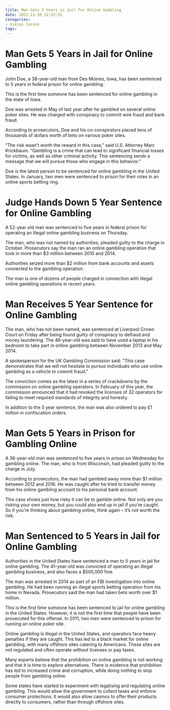 ```yaml
---
title: Man Gets 5 Years in Jail for Online Gambling
date: 2022-11-30 12:53:31
categories:
- Viejas Casino
tags:
---
```



#  Man Gets 5 Years in Jail for Online Gambling

John Doe, a 38-year-old man from Des Moines, Iowa, has been sentenced to 5 years in federal prison for online gambling.

This is the first time someone has been sentenced for online gambling in the state of Iowa.

Doe was arrested in May of last year after he gambled on several online poker sites. He was charged with conspiracy to commit wire fraud and bank fraud.

According to prosecutors, Doe and his co-conspirators placed tens of thousands of dollars worth of bets on various poker sites.

“The risk wasn’t worth the reward in this case,” said U.S. Attorney Marc Krickbaum. “Gambling is a crime that can lead to significant financial losses for victims, as well as other criminal activity. This sentencing sends a message that we will pursue those who engage in this behavior.”

Doe is the latest person to be sentenced for online gambling in the United States. In January, two men were sentenced to prison for their roles in an online sports betting ring.

#  Judge Hands Down 5 Year Sentence for Online Gambling

A 52-year old man was sentenced to five years in federal prison for operating an illegal online gambling business on Thursday.

The man, who was not named by authorities, pleaded guilty to the charge in October. Prosecutors say the man ran an online gambling operation that took in more than $3 million between 2010 and 2014.

Authorities seized more than $2 million from bank accounts and assets connected to the gambling operation.

The man is one of dozens of people charged in connection with illegal online gambling operations in recent years.

#  Man Receives 5 Year Sentence for Online Gambling

The man, who has not been named, was sentenced at Liverpool Crown Court on Friday after being found guilty of conspiracy to defraud and money laundering. The 46-year-old was said to have used a laptop in his bedroom to take part in online gambling between November 2013 and May 2014.

A spokesperson for the UK Gambling Commission said: "This case demonstrates that we will not hesitate to pursue individuals who use online gambling as a vehicle to commit fraud."

The conviction comes as the latest in a series of crackdowns by the commission on online gambling operators. In February of this year, the commission announced that it had revoked the licenses of 32 operators for failing to meet required standards of integrity and honesty.

In addition to the 5 year sentence, the man was also ordered to pay £1 million in confiscation orders.

#  Man Gets 5 Years in Prison for Gambling Online


A 36-year-old man was sentenced to five years in prison on Wednesday for gambling online. The man, who is from Wisconsin, had pleaded guilty to the charge in July.

According to prosecutors, the man had gambled away more than $1 million between 2012 and 2016. He was caught after he tried to transfer money from his online gambling account to his personal bank account.

This case shows just how risky it can be to gamble online. Not only are you risking your own money, but you could also end up in jail if you’re caught. So if you’re thinking about gambling online, think again – it’s not worth the risk.

#  Man Sentenced to 5 Years in Jail for Online Gambling

Authorities in the United States have sentenced a man to 5 years in jail for online gambling. The 41-year-old was convicted of operating an illegal gambling business, and also faces a $500,000 fine.

The man was arrested in 2014 as part of an FBI investigation into online gambling. He had been running an illegal sports betting operation from his home in Nevada. Prosecutors said the man had taken bets worth over $1 million.

This is the first time someone has been sentenced to jail for online gambling in the United States. However, it is not the first time that people have been prosecuted for this offense. In 2011, two men were sentenced to prison for running an online poker site.

Online gambling is illegal in the United States, and operators face heavy penalties if they are caught. This has led to a black market for online gambling, with many offshore sites catering to Americans. These sites are not regulated and often operate without licenses or pay taxes.

Many experts believe that the prohibition on online gambling is not working and that it is time to explore alternatives. There is evidence that prohibition has led to increased crime and corruption, while doing nothing to stop people from gambling online.

Some states have started to experiment with legalising and regulating online gambling. This would allow the government to collect taxes and enforce consumer protections. It would also allow casinos to offer their products directly to consumers, rather than through offshore sites.